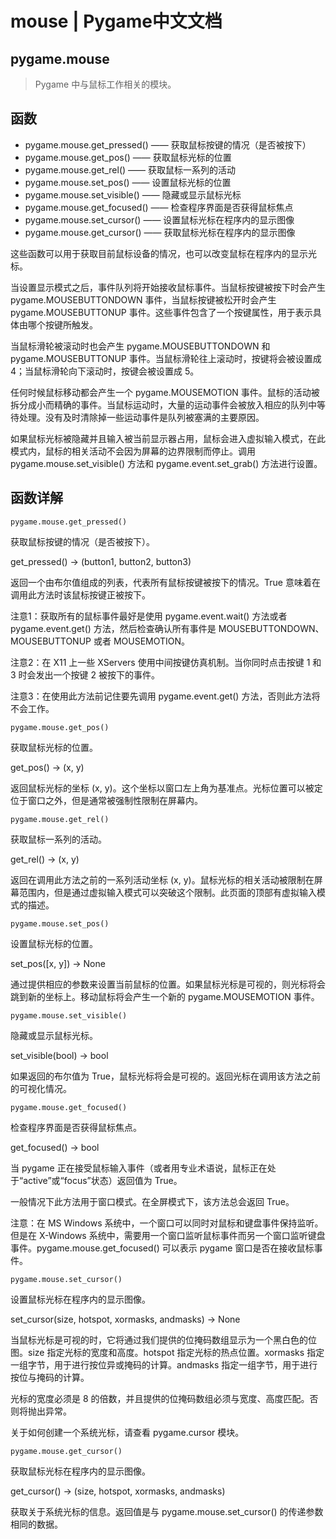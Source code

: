 # mouse | Pygame中文文档

## pygame.mouse

>Pygame 中与鼠标工作相关的模块。

## 函数

* pygame.mouse.get_pressed()  ——  获取鼠标按键的情况（是否被按下）
* pygame.mouse.get_pos()  ——  获取鼠标光标的位置
* pygame.mouse.get_rel()  ——  获取鼠标一系列的活动
* pygame.mouse.set_pos()  ——  设置鼠标光标的位置
* pygame.mouse.set_visible()  ——  隐藏或显示鼠标光标
* pygame.mouse.get_focused()  ——  检查程序界面是否获得鼠标焦点
* pygame.mouse.set_cursor()  ——  设置鼠标光标在程序内的显示图像
* pygame.mouse.get_cursor()  ——  获取鼠标光标在程序内的显示图像

这些函数可以用于获取目前鼠标设备的情况，也可以改变鼠标在程序内的显示光标。

当设置显示模式之后，事件队列将开始接收鼠标事件。当鼠标按键被按下时会产生 pygame.MOUSEBUTTONDOWN 事件，当鼠标按键被松开时会产生 pygame.MOUSEBUTTONUP 事件。这些事件包含了一个按键属性，用于表示具体由哪个按键所触发。

当鼠标滑轮被滚动时也会产生 pygame.MOUSEBUTTONDOWN 和 pygame.MOUSEBUTTONUP 事件。当鼠标滑轮往上滚动时，按键将会被设置成4；当鼠标滑轮向下滚动时，按键会被设置成 5。

任何时候鼠标移动都会产生一个 pygame.MOUSEMOTION 事件。鼠标的活动被拆分成小而精确的事件。当鼠标运动时，大量的运动事件会被放入相应的队列中等待处理。没有及时清除掉一些运动事件是队列被塞满的主要原因。

如果鼠标光标被隐藏并且输入被当前显示器占用，鼠标会进入虚拟输入模式，在此模式内，鼠标的相关活动不会因为屏幕的边界限制而停止。调用 pygame.mouse.set_visible() 方法和 pygame.event.set_grab() 方法进行设置。

## 函数详解

```pygame.mouse.get_pressed()```

获取鼠标按键的情况（是否被按下）。

get_pressed() -> (button1, button2, button3)

返回一个由布尔值组成的列表，代表所有鼠标按键被按下的情况。True 意味着在调用此方法时该鼠标按键正被按下。

注意1：获取所有的鼠标事件最好是使用 pygame.event.wait() 方法或者 pygame.event.get() 方法，然后检查确认所有事件是 MOUSEBUTTONDOWN、MOUSEBUTTONUP 或者 MOUSEMOTION。

注意2：在 X11 上一些 XServers 使用中间按键仿真机制。当你同时点击按键 1 和 3 时会发出一个按键 2 被按下的事件。

注意3：在使用此方法前记住要先调用 pygame.event.get() 方法，否则此方法将不会工作。

```pygame.mouse.get_pos()```

获取鼠标光标的位置。

get_pos() -> (x, y)

返回鼠标光标的坐标 (x, y)。这个坐标以窗口左上角为基准点。光标位置可以被定位于窗口之外，但是通常被强制性限制在屏幕内。

```pygame.mouse.get_rel()```

获取鼠标一系列的活动。

get_rel() -> (x, y)

返回在调用此方法之前的一系列活动坐标 (x, y)。鼠标光标的相关活动被限制在屏幕范围内，但是通过虚拟输入模式可以突破这个限制。此页面的顶部有虚拟输入模式的描述。

```pygame.mouse.set_pos()```

设置鼠标光标的位置。

set_pos([x, y]) -> None

通过提供相应的参数来设置当前鼠标的位置。如果鼠标光标是可视的，则光标将会跳到新的坐标上。移动鼠标将会产生一个新的 pygame.MOUSEMOTION 事件。

```pygame.mouse.set_visible()```

隐藏或显示鼠标光标。

set_visible(bool) -> bool

如果返回的布尔值为 True，鼠标光标将会是可视的。返回光标在调用该方法之前的可视化情况。

```pygame.mouse.get_focused()```

检查程序界面是否获得鼠标焦点。

get_focused() -> bool

当 pygame 正在接受鼠标输入事件（或者用专业术语说，鼠标正在处于“active”或“focus”状态）返回值为 True。

一般情况下此方法用于窗口模式。在全屏模式下，该方法总会返回 True。

注意：在 MS Windows 系统中，一个窗口可以同时对鼠标和键盘事件保持监听。但是在 X-Windows 系统中，需要用一个窗口监听鼠标事件而另一个窗口监听键盘事件。pygame.mouse.get_focused() 可以表示 pygame 窗口是否在接收鼠标事件。

```pygame.mouse.set_cursor()```

设置鼠标光标在程序内的显示图像。

set_cursor(size, hotspot, xormasks, andmasks) -> None

当鼠标光标是可视的时，它将通过我们提供的位掩码数组显示为一个黑白色的位图。size 指定光标的宽度和高度。hotspot 指定光标的热点位置。xormasks 指定一组字节，用于进行按位异或掩码的计算。andmasks 指定一组字节，用于进行按位与掩码的计算。

光标的宽度必须是 8 的倍数，并且提供的位掩码数组必须与宽度、高度匹配。否则将抛出异常。

关于如何创建一个系统光标，请查看 pygame.cursor 模块。

```pygame.mouse.get_cursor()```

获取鼠标光标在程序内的显示图像。

get_cursor() -> (size, hotspot, xormasks, andmasks)

获取关于系统光标的信息。返回值是与 pygame.mouse.set_cursor() 的传递参数相同的数据。

